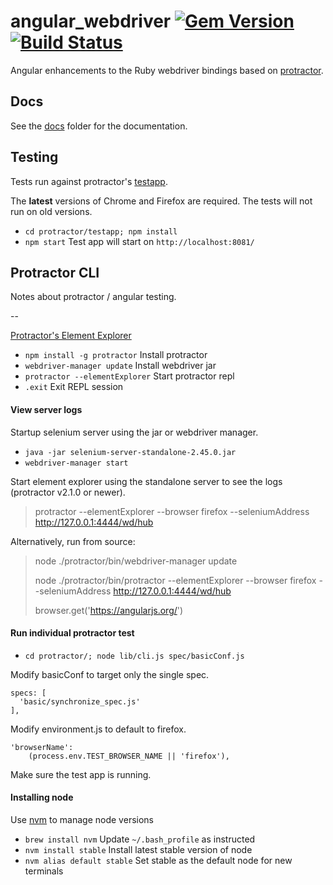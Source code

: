 # angular_webdriver [![Gem Version](https://badge.fury.io/rb/angular_webdriver.svg)](https://rubygems.org/gems/angular_webdriver) [![Build Status](https://travis-ci.org/bootstraponline/angular_webdriver.svg?branch=master)](https://travis-ci.org/bootstraponline/angular_webdriver/builds)

Angular enhancements to the Ruby webdriver bindings based on [protractor](https://github.com/angular/protractor).

## Docs

See the [docs](docs/) folder for the documentation.

## Testing

Tests run against protractor's [testapp](https://github.com/angular/protractor/blob/19b4bf21525a683c8cc3ba21018c194cac9b6426/testapp/index.html).

The **latest** versions of Chrome and Firefox are required. The tests will
not run on old versions.

- `cd protractor/testapp; npm install`
- `npm start` Test app will start on `http://localhost:8081/`

## Protractor CLI

Notes about protractor / angular testing.

--

[Protractor's Element Explorer](https://github.com/angular/protractor/blob/master/docs/debugging.md)

- `npm install -g protractor` Install protractor
- `webdriver-manager update` Install webdriver jar
- `protractor --elementExplorer` Start protractor repl
- `.exit` Exit REPL session

#### View server logs

Startup selenium server using the jar or webdriver manager.

- `java -jar selenium-server-standalone-2.45.0.jar`
- `webdriver-manager start` 

Start element explorer using the standalone server to see the logs (protractor v2.1.0 or newer).

> protractor --elementExplorer --browser firefox --seleniumAddress http://127.0.0.1:4444/wd/hub 

Alternatively, run from source:

> node ./protractor/bin/webdriver-manager update
>
> node ./protractor/bin/protractor --elementExplorer --browser firefox --seleniumAddress http://127.0.0.1:4444/wd/hub
>
> browser.get('https://angularjs.org/')


#### Run individual protractor test

 - `cd protractor/; node lib/cli.js spec/basicConf.js`
 
 Modify basicConf to target only the single spec.
 
```
specs: [
  'basic/synchronize_spec.js'
],
```

Modify environment.js to default to firefox.

```
'browserName':
    (process.env.TEST_BROWSER_NAME || 'firefox'),
```

Make sure the test app is running.

#### Installing node

Use [nvm](https://github.com/creationix/nvm) to manage node versions

- `brew install nvm` Update `~/.bash_profile` as instructed
- `nvm install stable` Install latest stable version of node
- `nvm alias default stable` Set stable as the default node for new terminals
